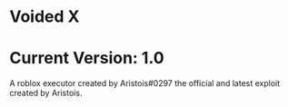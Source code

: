 # Voided X
# Current Version: 1.0
A roblox executor created by Aristois#0297 the official and latest exploit created by Aristois.
